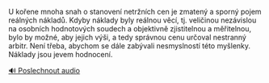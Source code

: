 
U kořene mnoha snah o stanovení netržních cen je zmatený a sporný pojem reálných nákladů. Kdyby náklady byly reálnou věcí, tj. veličinou nezávislou na osobních hodnotových soudech a objektivně zjistitelnou a měřitelnou, bylo by možné, aby jejich výši, a tedy správnou cenu určoval nestranný arbitr. Není třeba, abychom se dále zabývali nesmyslností této myšlenky. Náklady jsou jevem hodnocení.

[🔊 Poslechnout audio](/data/7-paragraphs/audio/chapter_72/para_002-U-koene-mnoha-snah-o-stanoven-netrnch-cen-je-z.mp3)
